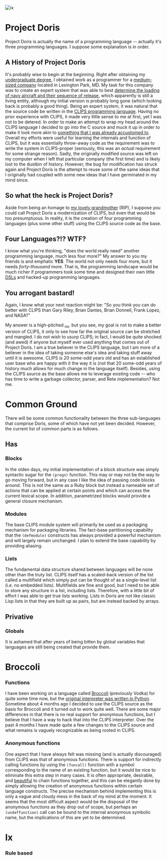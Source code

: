 ![ix](http://farm4.static.flickr.com/3288/2778330731_6510c01109_o.png "Ix Robot Go!")

Project Doris
==============
Project Doris is actually the name of a programming language -- actually it's three programming languages.  I suppose some explanation is in order.

A History of Project Doris
---------------------------
It's probably wise to begin at the beginning.  Right after obtaining my [undergraduate degree][smcm], I obtained work as a programmer for a [medium-sized company][dcs] located in Lexington Park, MD.  My task for this company was to create an expert system that was able to best [determine the loading of navy aircraft and their sequence of release][weps], which apparently is still a living entity, although my initial version is probably long gone (which looking back is probably a good thing).  Being an expert system, it was natural that the source code be written in the [CLIPS programming language][clips].  Having no prior experience with CLIPS, it made very little sense to me at first, yet I was not to be detered.  In order to make an attempt to wrap my head around the CLIPS language I decided to go into the C source and muck it up in order to make it look more akin to [something that I was already accustomed to][lisp].  Overall my efforts were useful for learning the internals and function of CLIPS, but it was essentially throw-away code as the requirement was to write the system in CLIPS-proper (seriously, this was an *actual* requirement for some strange reason).  Sadly, the originally modified source was left on my computer when I left that particular company (the first time) and is likely lost to the dustbin of history.  However, the bug for modification has struck again and Project Doris is the attempt to reuse some of the same ideas that I originally had coupled with some new ideas that I have germinated in my mind since.  

[lisp]: http://www.stat.uiowa.edu/~luke/xls/xlsinfo/xlsinfo.html
[dcs]: http://www.dcscorp.com
[weps]: http://www.aaai.org/Library/IAAI/2005/iaai05-002.php
[smcm]: http://www.smcm.edu
[clips]: http://clipsrules.sourceforge.net

So what the heck is Project Doris?
----------------------------------
Aside from being an homage to [my lovely grandmother][mommom] (RIP), I suppose you could call Project Doris a modernization of CLIPS, but even that would be too presumptuous.  In reality, it is the creation of four programming languages (plus some other stuff) using the CLIPS source code as the base.

[mommom]: http://www.flickr.com/photos/fogus/2112947183/in/set-72157603478752122

Four Languages?!? WTF?
----------------------
I know what you're thinking, "does the world really need" another programming language, much less four more?"  My answer to you my friends is and emphatic **YES**.  The world not only needs four more, but it needs *forty-thousand* more.  That is, the programming landscape would be much richer if programmers took some time and designed their own little [DSLs][dsl] and hacked-up programming languages.  

[dsl]: http://en.wikipedia.org/wiki/Domain-specific_programming_language

You arrogant bastard!
----------------------
Again, I know what your next reaction might be: "So you think you can do better with CLIPS than Gary Riley, Brian Dantes, Brian Donnell, Frank Lopez, and NASA?"

My answer is a high-pitched <sub>no</sub>.  but you see, my goal is not to make a better version of CLIPS, it only to see how far the original source can be stretched and mangled.  I do not wish to usurp CLIPS; in fact, I would be quite shocked (and awed) if anyone but myself ever used anything that comes out of Project Doris.  I am a true believer in the CLIPS language, but I am more of a believer in the idea of taking someone else's idea and taking stuff away until it is awesome.  CLIPS is 20 some-odd years old and has an established user base who are happy with it the way it is (not that 20 some-odd years of history much allows for much change in the language itself).  Besides, using the CLIPS source as the base allows me to leverage existing code -- who has time to write a garbage collector, parser, and Rete implementation?  Not me.

Common Ground
=============
There will be some common functionality between the three sub-languages that comprise Doris, some of which have not yet been decided. However, the current list of common parts is as follows.

Has
---
### Blocks
In the olden days, my initial implementation of a block structure was simply syntactic sugar for the `(progn)` function.  This may or may not be the way to go moving forward, but in any case I like the idea of passing code blocks around.  This is not the same as a Ruby block but instead a nameable set of actions that can be applied at certain points and which can access the current lexical scope.  In addition, parametrized blocks would provide a general closure mechanism.

### Modules
The base CLIPS module system will primarily be used as a packaging mechanism for packaging libraries.  The fact-base partitioning capability that the `(defmodule)` constructs has always provided a powerful mechanism and will largely remain unchanged.  I plan to extend the base capability by providing aliasing.

### Lists
The fundamental data structure shared between languages will be none other than the truty list.  CLIPS itself has a scaled-back version of the list called a multifield which simply put can be thought of as a single-level list (i.e. no embedded lists).  Multifields are fine and good, but I need to be able to store any structure in a list, including lists.  Therefore, with a little bit of effort I was able to get true lists working.  Lists in Doris are not like classic Lisp lists in that they are built up as pairs, but are instead backed by arrays.  

Privative
-----------
### Globals
It is ashamed that after years of being bitten by global variables that languages are still being created that provide them.  

Broccoli
=====
### Functions
I have been working on a language called [Broccoli][broccoli] (previously Vodka) for quite some time now, but the [original interpreter was written in Python][lithp].  Sometime about 4 months ago I decided to use the CLIPS source as the basis for Broccoli and it turned out to work quite well.  There are some major differences in that there is no real support for anonymous functions, but I believe that I have a way to hack that into the CLIPS interpreter.  Over the past 4 months I have made quite a few changes to the CLIPS source and what remains is vaguely recognizable as being rooted in CLIPS.

[lithp]: http://www.earthvssoup.com/2007/11/23/lithp-v001/
[broccoli]: http://www.earthvssoup.com/projects/broccoli

### Anonymous functions
One aspect that I have always felt was missing (and is actually discouraged) from CLIPS was that of anonymous functions.  There is support for indirectly calling functions by using the `(funcall)` function with a symbol corresponding to the name of an existing function, but it would be nice to eliminate this extra step in many cases.  It is often appropriate, desirable, and [beautiful][jquery] to chain functions together, and this can be elegantly done by simply allowing the creation of anonymous functions within certain language constructs.  The precise mechanism behind implementing this is only a vague and cloudy mess in the back of my mind at the moment.  It seems that the most difficult aspect would be the disposal of the anonymous functions as they drop out of scope, but perhaps an `(undeffunction)` call can be bound to the internal anonymous symbolic name, but the implications of this are yet to be determined.

[jquery]: http://www.jquery.com

Ix
==
### Rule based
